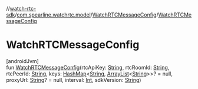 //[watch-rtc-sdk](../../../index.md)/[com.spearline.watchrtc.model](../index.md)/[WatchRTCMessageConfig](index.md)/[WatchRTCMessageConfig](-watch-r-t-c-message-config.md)

# WatchRTCMessageConfig

[androidJvm]\
fun [WatchRTCMessageConfig](-watch-r-t-c-message-config.md)(rtcApiKey: [String](https://kotlinlang.org/api/latest/jvm/stdlib/kotlin/-string/index.html), rtcRoomId: [String](https://kotlinlang.org/api/latest/jvm/stdlib/kotlin/-string/index.html), rtcPeerId: [String](https://kotlinlang.org/api/latest/jvm/stdlib/kotlin/-string/index.html), keys: [HashMap](https://kotlinlang.org/api/latest/jvm/stdlib/kotlin.collections/-hash-map/index.html)&lt;[String](https://kotlinlang.org/api/latest/jvm/stdlib/kotlin/-string/index.html), [ArrayList](https://kotlinlang.org/api/latest/jvm/stdlib/kotlin.collections/-array-list/index.html)&lt;[String](https://kotlinlang.org/api/latest/jvm/stdlib/kotlin/-string/index.html)&gt;&gt;? = null, proxyUrl: [String](https://kotlinlang.org/api/latest/jvm/stdlib/kotlin/-string/index.html)? = null, interval: [Int](https://kotlinlang.org/api/latest/jvm/stdlib/kotlin/-int/index.html), sdkVersion: [String](https://kotlinlang.org/api/latest/jvm/stdlib/kotlin/-string/index.html))
